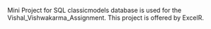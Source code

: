 Mini Project for SQL
classicmodels database is used for the Vishal_Vishwakarma_Assignment. This project is offered by ExcelR.
